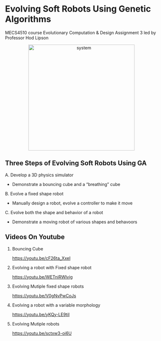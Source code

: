 # Evolving Soft Robots Using Genetic Algorithms

MECS4510 course Evolutionary Computation & Design Assignment 3 led by Professor Hod Lipson

<p align="center">
        <img src="https://github.com/Qincheng-Sheng/EA_Soft_Robot/blob/main/Fast robot.gif" alt="system" width= "350" />
</p>

## Three Steps of Evolving Soft Robots Using GA
A. Develop a 3D physics simulator
   - Demonstrate a bouncing cube and a “breathing” cube

B. Evolve a fixed shape robot
   - Manually design a robot, evolve a controller to make it move
    
C. Evolve both the shape and behavior of a robot
   - Demonstrate a moving robot of various shapes and behavoors 
    
## Videos On Youtube
1. Bouncing Cube

   https://youtu.be/cF26ta_XxeI

2. Evolving a robot with Fixed shape robot

   https://youtu.be/WETniRWIvig
   
3. Evolving Mutiple fixed shape robots

    https://youtu.be/V0gNvPwCoJs
    
4. Evolving a robot with a variable morphology

   https://youtu.be/yKQy-LE9tiI
  
5. Evolving Mutiple robots

   https://youtu.be/sctxw3-oi6U
